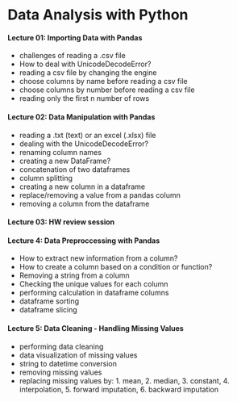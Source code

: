 # Data Analysis with Python

#### Lecture 01: Importing Data with Pandas
- challenges of reading a .csv file
- How to deal with UnicodeDecodeError?
- reading a csv file by changing the engine
- choose columns by name before reading a csv file
- choose columns by number before reading a csv file
- reading only the first n number of rows

#### Lecture 02: Data Manipulation with Pandas
- reading a .txt (text) or an excel (.xlsx) file
- dealing with the UnicodeDecodeError?
- renaming column names
- creating a new DataFrame?
- concatenation of two dataframes
- column splitting
- creating a new column in a dataframe
- replace/removing a value from a pandas column
- removing a column from the dataframe

#### Lecture 03: HW review session

#### Lecture 4: Data Preproccessing with Pandas
- How to extract new information from a column?
- How to create a column based on a condition or function?
- Removing a string from a column
- Checking the unique values for each column
- performing calculation in dataframe columns
- dataframe sorting
- dataframe slicing

#### Lecture 5: Data Cleaning - Handling Missing Values
- performing data cleaning
- data visualization of missing values
- string to datetime conversion
- removing missing values
- replacing missing values by: 1. mean, 2. median, 3. constant, 4. interpolation, 5. forward imputation, 6. backward imputation
